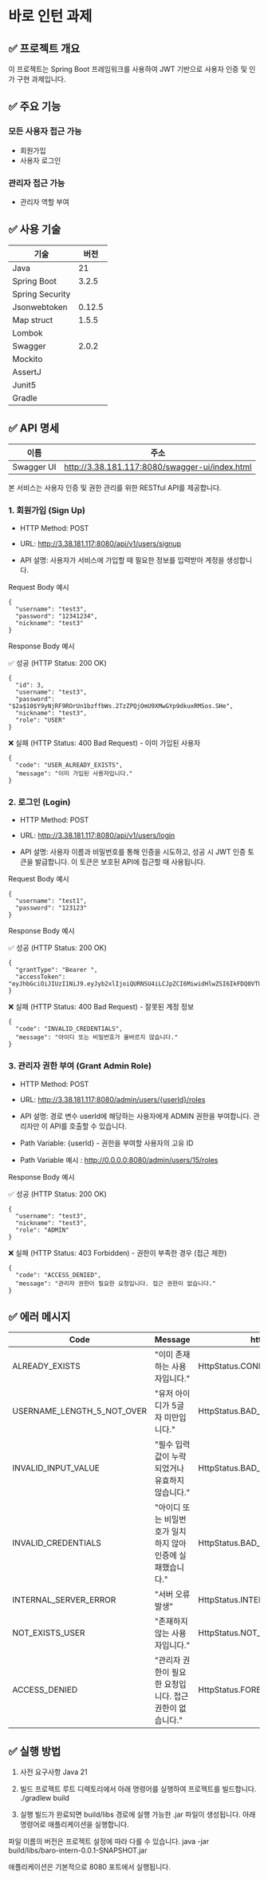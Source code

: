 # 바로 인턴 과제

## ✅ 프로젝트 개요

이 프로젝트는 Spring Boot 프레임워크를 사용하여 JWT 기반으로 사용자 인증 및 인가 구현 과제입니다.

## ✅ 주요 기능
### 모든 사용자 접근 가능
- 회원가입
- 사용자 로그인
### 관리자 접근 가능
- 관리자 역할 부여

## ✅ 사용 기술
|기술|버전|
|--|--|
|Java|21|
|Spring Boot|3.2.5|
|Spring Security||
|Jsonwebtoken|0.12.5|
|Map struct|1.5.5|
|Lombok||
|Swagger|2.0.2|
|Mockito||
|AssertJ||
|Junit5||
|Gradle||

## ✅ API 명세
|이름|주소|
|--|--|
|Swagger UI|http://3.38.181.117:8080/swagger-ui/index.html|

본 서비스는 사용자 인증 및 권한 관리를 위한 RESTful API를 제공합니다.

### 1. 회원가입 (Sign Up)
- HTTP Method: POST

- URL: http://3.38.181.117:8080/api/v1/users/signup

- API 설명: 사용자가 서비스에 가입할 때 필요한 정보를 입력받아 계정을 생성합니다.

Request Body 예시

```
{
  "username": "test3",
  "password": "12341234",
  "nickname": "test3"
}
```
Response Body 예시

✅ 성공 (HTTP Status: 200 OK)

```
{
  "id": 3,
  "username": "test3",
  "password": "$2a$10$Y9yNjRF9ROrUn1bzffbWs.2TzZPQjOmU9XMwGYp9dkuxRMSos.SHe",
  "nickname": "test3",
  "role": "USER"
}
```
❌ 실패 (HTTP Status: 400 Bad Request) - 이미 가입된 사용자

```
{
  "code": "USER_ALREADY_EXISTS",
  "message": "이미 가입된 사용자입니다."
}
```

### 2. 로그인 (Login)

- HTTP Method: POST

- URL: http://3.38.181.117:8080/api/v1/users/login

- API 설명: 사용자 이름과 비밀번호를 통해 인증을 시도하고, 성공 시 JWT 인증 토큰을 발급합니다. 이 토큰은 보호된 API에 접근할 때 사용됩니다.

Request Body 예시

```
{
  "username": "test1",
  "password": "123123"
}
```
Response Body 예시

✅ 성공 (HTTP Status: 200 OK)

```
{
  "grantType": "Bearer ",
  "accessToken": "eyJhbGciOiJIUzI1NiJ9.eyJyb2xlIjoiQURNSU4iLCJpZCI6MiwidHlwZSI6IkFDQ0VTUyIsInN1YiI6InRlc3QxIiwiaWF0IjoxNzUzNTMyMTcwLCJleHAiOjE3NTM1MzkzNzB9.HaegpS_0V7Z4AsGOiFmwlXLzUmly6UsLg2xkmcuEGIM"
}
```
❌ 실패 (HTTP Status: 400 Bad Request) - 잘못된 계정 정보

```
{
  "code": "INVALID_CREDENTIALS",
  "message": "아이디 또는 비밀번호가 올바르지 않습니다."
}
```

### 3. 관리자 권한 부여 (Grant Admin Role)

- HTTP Method: POST

- URL: http://3.38.181.117:8080/admin/users/{userId}/roles

- API 설명: 경로 변수 userId에 해당하는 사용자에게 ADMIN 권한을 부여합니다. 관리자만 이 API를 호출할 수 있습니다.

- Path Variable: {userId} - 권한을 부여할 사용자의 고유 ID

- Path Variable 예시 : http://0.0.0.0:8080/admin/users/15/roles

Response Body 예시

✅ 성공 (HTTP Status: 200 OK)

```
{
  "username": "test3",
  "nickname": "test3",
  "role": "ADMIN"
}
```

❌ 실패 (HTTP Status: 403 Forbidden) - 권한이 부족한 경우 (접근 제한)

```
{
  "code": "ACCESS_DENIED",
  "message": "관리자 권한이 필요한 요청입니다. 접근 권한이 없습니다."
}
```

## ✅ 에러 메시지

|Code|Message|httpStatus|
|--|--|--|
|ALREADY_EXISTS|"이미 존재하는 사용자입니다."|HttpStatus.CONFLICT|
|USERNAME_LENGTH_5_NOT_OVER|"유저 아이디가 5글자 미만입니다."|HttpStatus.BAD_REQUEST|
|INVALID_INPUT_VALUE|"필수 입력 값이 누락되었거나 유효하지 않습니다."|HttpStatus.BAD_REQUEST|
|INVALID_CREDENTIALS|"아이디 또는 비밀번호가 일치하지 않아 인증에 실패했습니다."|HttpStatus.BAD_REQUEST|
|INTERNAL_SERVER_ERROR|"서버 오류 발생"|HttpStatus.INTERNAL_SERVER_ERROR|
|NOT_EXISTS_USER|"존재하지 않는 사용자입니다."|HttpStatus.NOT_FOUND|
|ACCESS_DENIED|"관리자 권한이 필요한 요청입니다. 접근 권한이 없습니다."|HttpStatus.FORBIDDEN|

## ✅ 실행 방법
1. 사전 요구사항
Java 21

2. 빌드
프로젝트 루트 디렉토리에서 아래 명령어를 실행하여 프로젝트를 빌드합니다. ./gradlew build

3. 실행
빌드가 완료되면 build/libs 경로에 실행 가능한 .jar 파일이 생성됩니다. 아래 명령어로 애플리케이션을 실행합니다.

파일 이름의 버전은 프로젝트 설정에 따라 다를 수 있습니다.
java -jar build/libs/baro-intern-0.0.1-SNAPSHOT.jar

애플리케이션은 기본적으로 8080 포트에서 실행됩니다.
